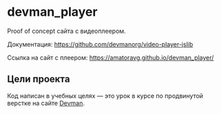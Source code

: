 # devman_player
Proof of concept сайта с видеоплеером.

Документация: https://github.com/devmanorg/video-player-jslib

Ссылка на сайт с плеером: https://amatoravg.github.io/devman_player/

## Цели проекта

Код написан в учебных целях — это урок в курсе по продвинутой верстке на сайте [Devman](https://dvmn.org).
